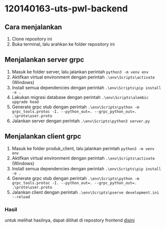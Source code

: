 # 120140163-uts-pwl-backend

## Cara menjalankan

1. Clone repository ini
2. Buka terminal, lalu arahkan ke folder repository ini

## Menjalankan server grpc

1. Masuk ke folder server, lalu jalankan perintah `python3 -m venv env`
2. Aktifkan virtual environment dengan perintah `.\env\Scripts\activate` (Windows)
3. Install semua dependencies dengan perintah `.\env\Scripts\pip install -e .`
4. Lakukan migrasi database dengan perintah `.\env\Scripts\alembic upgrade head`
5. Generate grpc stub dengan perintah `.\env\Scripts\python -m grpc_tools.protoc -I. --python_out=. --grpc_python_out=. .\proto\user.proto`
6. Jalankan server dengan perintah `.\env\Scripts\python3 server.py`

## Menjalankan client grpc

1. Masuk ke folder produk_client, lalu jalankan perintah `python3 -m venv env`
2. Aktifkan virtual environment dengan perintah `.\env\Scripts\activate` (Windows)
3. Install semua dependencies dengan perintah `.\env\Scripts\pip install -e .`
4. Generate grpc stub dengan perintah `.\env\Scripts\python -m grpc_tools.protoc -I. --python_out=. --grpc_python_out=. .\proto\user.proto`
5. Jalankan client dengan perintah `.\env\Scripts\pserve development.ini --reload`

### Hasil

untuk melihat hasilnya, dapat dilihat di repostory frontend [disini](https://github.com/martatiaamanda/120140163-uts-pwl-frontend)
